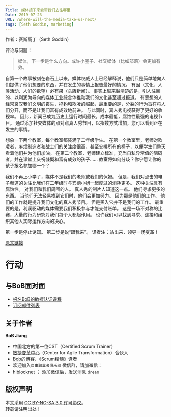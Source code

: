 ```yaml
---
Title: 媒体接下来会带我们去往哪里
Date: 2019-07-23
URL: /where-will-the-media-take-us-next/
tags: [Seth Goddin, marketing]
---
```


作者：赛斯高丁（Seth Goddin）

评论与问题：
> 媒体，下一步是什么方向。或许小圈子、社交媒体（比如部落）会更加有效。

自第一个故事被刻在岩石上以来，媒体权威人士已经解释说，他们只是简单地向人们提供了他们想要的东西，并在发生的事情上报告最好的情况。
有因（文化、人类活动、人们的欲望）必有果（头版新闻）。
事实上越来越清楚的是，引人注目的、以利润为导向的媒体工业综合体推动我们的文化甚至超过报道。
有思想的人经常哀叹我们文明的丧失，拖钓和欺凌的崛起，最重要的是，分裂的行为旨在将人们分开，而不是让我们富有成效地前进。
与此同时，真人秀电视获得了更好的收视率。
因此，新闻已成为历史上运行时间最长，成本最低，腐蚀性最强的电视节目。
通过添加社交媒体的点对点真人秀节目，以指数方式增加，您可以看到正在发生的事情。

想象一下两个教室，每个教室都装满了二年级学生。
在第一个教室里，老师对欺凌者，麻烦制造者和战士们的关注度很高，甚至安排所有的椅子，以便学生们整天看着他们并为他们加油。
在第二个教室，老师建立标准，充当自私异常值的阻碍者，并在课堂上庆祝慷慨和富有成效的孩子......
教室将如何分歧？你宁愿让你的孩子报名参加哪一个？

我们不再上小学了，媒体不是我们的老师或我们的保姆。
但是，我们对点击的电子频道的关注比我们在二年级时与宾德小姐一起度过的消耗更多。
这种关注具有腐蚀性。
对我们和我们周围的人。
真人秀的制片人知道这一点。
他们寻求更多的东西。
当他们无法轻易找到它们时，他们会更加努力。
因为那是他们的工作。
他们的工作就是提升我们文化的真人秀节目。
但是买入它并不是我们的工作。
最重要的是，利润驱动的媒体需要我们积极参与才能支付账单。
这是一场不对称的比赛，大量的行为研究对我们每个人都起作用。
也许我们可以找到寻求、连接和组织其他人实际运作方向的决心。

第一步是停止诱饵。
第二步是说“跟我来”。
译者注：站出来，领导一场变革！

[原文链接](https://seths.blog/2019/07/where-will-the-media-take-us-next/)

# 行动

## 与BoB面对面
- [报名BoB的敏捷认证课程](https://appmopev1px9533.h5.xiaoeknow.com/homepage)
- [订阅邮件列表](https://tinyletter.com/bobjiang)

## 关于作者
**BoB Jiang**

- 中国北方的第一位CST（Certified Scrum Trainer）  
- [敏捷变革中心](https://www.c4at.cn/)（Center for Agile Transformation）合伙人  
- [Bob的博客](http://www.bobjiang.com)、《Scrum精髓》译者
- 欢迎加入`自由职业者俱乐部` 微信群，请加微信：
- hiblocknet  ； 添加微信后，发送消息 `dream`

## 版权声明

本文采用 [CC BY-NC-SA 3.0 许可协议](https://creativecommons.org/licenses/by-nc-sa/3.0/deed.zh)。  
转载请注明出处！

